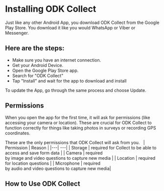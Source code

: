 # Installing ODK Collect 


Just like any other Android App, you download ODK Collect from the Google Play Store.  You download it like you would WhatsApp or Viber or Messenger.

## Here are the steps:

- Make sure you have an internet connection.
- Get your Android Device.
- Open the Google Play Store app.
- Search for "ODK Collect"
- Tap "Install" and wait for the app to download and install

To update the App, go through the same process and choose Update.

## Permissions

When you open the app for the first time, it will ask for permissions (like accessing your camera or location). These are crucial for ODK Collect to function correctly for things like taking photos in surveys or recording GPS coordinates.

These are the only permissions that ODK Collect will ask from you.  
| Permission | Reason |
|---| ---|
| Storage | required for Collect to be able to access and save form data |
| Camera | required by image and video questions to capture new media |
| Location | required for location questions |
| Microphone | required by audio and video questions to capture new media|

## How to Use ODK Collect 

